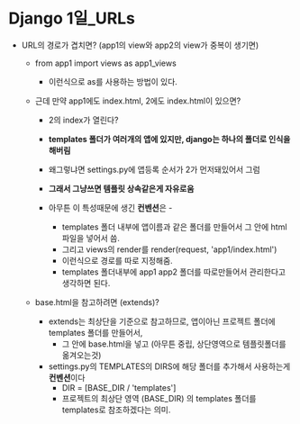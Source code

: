 # Django 1일_URLs



- URL의 경로가 겹치면? (app1의 view와 app2의 view가 중복이 생기면)

  - from app1 import views as app1_views

    - 이런식으로 as를 사용하는 방법이 있다.

  - 근데 만약 app1에도 index.html, 2에도 index.html이 있으면?

    - 2의 index가 열린다?
    - **templates 폴더가 여러개의 앱에 있지만, django는 하나의 폴더로 인식을 해버림**
    - 왜그렇냐면 settings.py에 앱등록 순서가 2가 먼저돼있어서 그럼
    - **그래서 그냥쓰면 템플릿 상속같은게 자유로움**

    - 아무튼 이 특성때문에 생긴 **컨벤션**은 -

      - templates 폴더 내부에 앱이름과 같은 폴더를 만들어서 그 안에 html파일을 넣어서 씀.
      - 그리고 views의 render를 render(request, 'app1/index.html')
      - 이런식으로 경로를 따로 지정해줌.
      - templates 폴더내부에 app1 app2 폴더를 따로만들어서 관리한다고 생각하면 된다.

      

  - base.html을 참고하려면 (extends)?

    - extends는 최상단을 기준으로 참고하므로, 앱이아닌 프로젝트 폴더에 templates 폴더를 만들어서,
      - 그 안에 base.html을 넣고 (아무튼 중립, 상단영역으로 템플릿폴더를 옮겨오는것)
    - settings.py의 TEMPLATES의 DIRS에 해당 폴더를 추가해서 사용하는게 **컨벤션**이다 
      - DIR = [BASE_DIR / 'templates']
      - 프로젝트의 최상단 영역 (BASE_DIR) 의 templates 폴더를 templates로 참조하겠다는 의미.